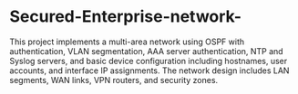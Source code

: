 # Secured-Enterprise-network-
This project implements a multi-area network using OSPF with authentication, VLAN  segmentation, AAA server authentication, NTP and Syslog servers, and basic device  configuration including hostnames, user accounts, and interface IP assignments. The  network design includes LAN segments, WAN links, VPN routers, and security zones. 
